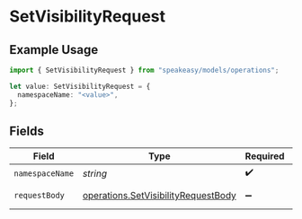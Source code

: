 # SetVisibilityRequest

## Example Usage

```typescript
import { SetVisibilityRequest } from "speakeasy/models/operations";

let value: SetVisibilityRequest = {
  namespaceName: "<value>",
};
```

## Fields

| Field                                                                                      | Type                                                                                       | Required                                                                                   | Description                                                                                |
| ------------------------------------------------------------------------------------------ | ------------------------------------------------------------------------------------------ | ------------------------------------------------------------------------------------------ | ------------------------------------------------------------------------------------------ |
| `namespaceName`                                                                            | *string*                                                                                   | :heavy_check_mark:                                                                         | N/A                                                                                        |
| `requestBody`                                                                              | [operations.SetVisibilityRequestBody](../../models/operations/setvisibilityrequestbody.md) | :heavy_minus_sign:                                                                         | Namespace visibility                                                                       |